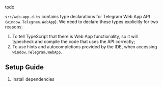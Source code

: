 todo

`src/web-app.d.ts` contains type declarations for Telegram Web App API (`window.Telegram.WebApp`). We need to declare these types explicitly for two reasons:
1. To tell TypeScript that there is Web App functionality, so it will typecheck and compile the code that uses the API correctly;
2. To use hints and autocompletions provided by the IDE, when accessing `window.Telegram.WebApp`.


## Setup Guide

1. Install dependencies
